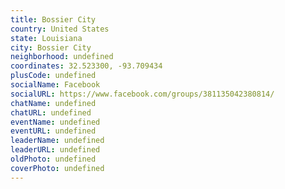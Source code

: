 ```yaml
---
title: Bossier City
country: United States
state: Louisiana
city: Bossier City
neighborhood: undefined
coordinates: 32.523300, -93.709434
plusCode: undefined
socialName: Facebook
socialURL: https://www.facebook.com/groups/381135042380814/
chatName: undefined
chatURL: undefined
eventName: undefined
eventURL: undefined
leaderName: undefined
leaderURL: undefined
oldPhoto: undefined
coverPhoto: undefined
---
```

